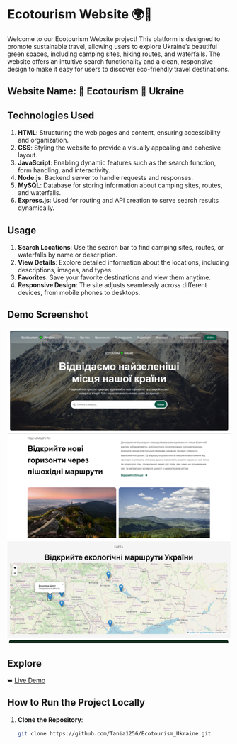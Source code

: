 # Ecotourism Website 🌍💚

Welcome to our Ecotourism Website project! This platform is designed to promote sustainable travel, allowing users to explore Ukraine’s beautiful green spaces, including camping sites, hiking routes, and waterfalls. The website offers an intuitive search functionality and a clean, responsive design to make it easy for users to discover eco-friendly travel destinations.

## Website Name: 🌱 Ecotourism 💚 Ukraine

## Technologies Used

1. **HTML**: Structuring the web pages and content, ensuring accessibility and organization.
2. **CSS**: Styling the website to provide a visually appealing and cohesive layout. 
3. **JavaScript**: Enabling dynamic features such as the search function, form handling, and interactivity.
4. **Node.js**: Backend server to handle requests and responses.
5. **MySQL**: Database for storing information about camping sites, routes, and waterfalls.
6. **Express.js**: Used for routing and API creation to serve search results dynamically.

## Usage

1. **Search Locations**: Use the search bar to find camping sites, routes, or waterfalls by name or description.
2. **View Details**: Explore detailed information about the locations, including descriptions, images, and types.
3. **Favorites**: Save your favorite destinations and view them anytime.
4. **Responsive Design**: The site adjusts seamlessly across different devices, from mobile phones to desktops.

## Demo Screenshot

![](ecotourism/screen1.png)
![](ecotourism/screen2.png)
![](ecotourism/screen3.png)

## Explore

➥ [Live Demo](https://yourprojectlink.com)

## How to Run the Project Locally

1. **Clone the Repository**:
   ```bash
   git clone https://github.com/Tania1256/Ecotourism_Ukraine.git
